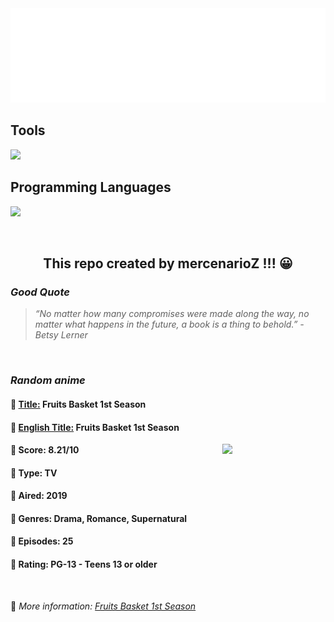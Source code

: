 
<img src="svg/nai.svg" />

<p>
  <h2>Tools</h2>
  <a href="https://skillicons.dev">
    <img src="https://skillicons.dev/icons?i=git,bash,vim,ubuntu,tensorflow,pytorch,docker,raspberrypi" />
  </a>

  <br />

  <h2>Programming Languages</h2>

  <a href="https://skillicons.dev">
    <img src="https://skillicons.dev/icons?i=python,c,cpp" />
  </a>
</p>

<br />

<h2 align="center">This repo created by mercenarioZ !!! 😀</h2>
<h3><i>Good Quote</i></h3>

<blockquote>
<i>
“No matter how many compromises were made along the way, no matter what happens in the future, a book is a thing to behold.” - Betsy Lerner
</i>
</blockquote>

<br />

<h3><i>Random anime</i></h3>

<h4>
  <strong>🥭 <u>Title:</u></strong> Fruits Basket 1st Season
</h4>

<h4>🌿 <u>English Title:</u> Fruits Basket 1st Season</h4>

<img align="right" width="165" src=https://cdn.myanimelist.net/images/anime/1447/99827.jpg />

<h4>🌱 Score: 8.21/10</h4>

<h4>🌲 Type: TV</h4>

<h4>🌴 Aired: 2019</h4>

<h4>🌵 Genres: Drama, Romance, Supernatural</h4>

<h4>🥑 Episodes: 25</h4>

<h4>🍏 Rating: PG-13 - Teens 13 or older</h4>

<br />

🍂 *More information: [Fruits Basket 1st Season](https://myanimelist.net/anime/38680/Fruits_Basket_1st_Season)*
    